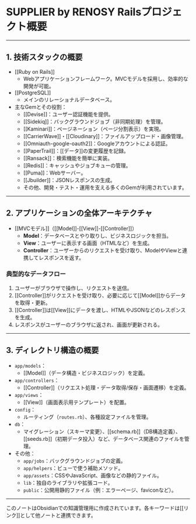 # SUPPLIER by RENOSY Railsプロジェクト概要

---

## 1. 技術スタックの概要

- [[Ruby on Rails]]
    - Webアプリケーションフレームワーク。MVCモデルを採用し、効率的な開発が可能。
- [[PostgreSQL]]
    - メインのリレーショナルデータベース。
- 主なGemとその役割：
    - [[Devise]]：ユーザー認証機能を提供。
    - [[Sidekiq]]：バックグラウンドジョブ（非同期処理）を管理。
    - [[Kaminari]]：ページネーション（ページ分割表示）を実現。
    - [[CarrierWave]]・[[Cloudinary]]：ファイルアップロード・画像管理。
    - [[Omniauth-google-oauth2]]：Googleアカウントによる認証。
    - [[PaperTrail]]：[[データ]]の変更履歴を記録。
    - [[Ransack]]：検索機能を簡単に実装。
    - [[Redis]]：キャッシュやジョブキューの管理。
    - [[Puma]]：Webサーバー。
    - [[Jbuilder]]：JSONレスポンスの生成。
    - その他、開発・テスト・運用を支える多くのGemが利用されています。

---

## 2. アプリケーションの全体アーキテクチャ

- [[MVCモデル]]（[[Model]]-[[View]]-[[Controller]]）
    - **Model**：データベースとやり取りし、ビジネスロジックを担当。
    - **View**：ユーザーに表示する画面（HTMLなど）を生成。
    - **Controller**：ユーザーからのリクエストを受け取り、ModelやViewと連携してレスポンスを返す。

### 典型的なデータフロー
1. ユーザーがブラウザで操作し、リクエストを送信。
2. [[Controller]]がリクエストを受け取り、必要に応じて[[Model]]からデータを取得・更新。
3. [[Controller]]は[[View]]にデータを渡し、HTMLやJSONなどのレスポンスを生成。
4. レスポンスがユーザーのブラウザに返され、画面が更新される。

---

## 3. ディレクトリ構造の概要

- `app/models`：
    - [[Model]]（データ構造・ビジネスロジック）を定義。
- `app/controllers`：
    - [[Controller]]（リクエスト処理・データ取得/保存・画面遷移）を定義。
- `app/views`：
    - [[View]]（画面表示用テンプレート）を配置。
- `config`：
    - ルーティング（`routes.rb`）、各種設定ファイルを管理。
- `db`：
    - マイグレーション（スキーマ変更）、[[schema.rb]]（DB構造定義）、[[seeds.rb]]（初期データ投入）など、データベース関連のファイルを管理。
- その他：
    - `app/jobs`：バックグラウンドジョブの定義。
    - `app/helpers`：ビューで使う補助メソッド。
    - `app/assets`：CSSやJavaScript、画像などの静的ファイル。
    - `lib`：独自のライブラリや拡張コード。
    - `public`：公開用静的ファイル（例：エラーページ、faviconなど）。

---

このノートはObsidianでの知識管理用に作成されています。各キーワードは[[リンク]]として他ノートと連携できます。 